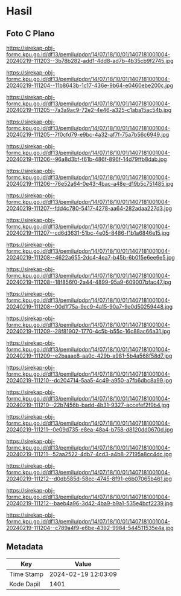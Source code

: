 # Hasil

## Foto C Plano

https://sirekap-obj-formc.kpu.go.id/df13/pemilu/pdpr/14/07/18/10/01/1407181001004-20240219-111203--3b78b282-add1-4dd8-ad7b-4b35cb9f2745.jpg

https://sirekap-obj-formc.kpu.go.id/df13/pemilu/pdpr/14/07/18/10/01/1407181001004-20240219-111204--11b8643b-1c17-436e-9b64-e0460ebe200c.jpg

https://sirekap-obj-formc.kpu.go.id/df13/pemilu/pdpr/14/07/18/10/01/1407181001004-20240219-111205--7a3a9ac9-72e2-4e46-a325-c1aba15ac54b.jpg

https://sirekap-obj-formc.kpu.go.id/df13/pemilu/pdpr/14/07/18/10/01/1407181001004-20240219-111205--7f0cfd79-e9bc-4a32-af7f-75a7b56c6949.jpg

https://sirekap-obj-formc.kpu.go.id/df13/pemilu/pdpr/14/07/18/10/01/1407181001004-20240219-111206--96a8d3bf-f61b-486f-896f-14d79ffb8dab.jpg

https://sirekap-obj-formc.kpu.go.id/df13/pemilu/pdpr/14/07/18/10/01/1407181001004-20240219-111206--76e52a64-0e43-4bac-a48e-d19b5c751485.jpg

https://sirekap-obj-formc.kpu.go.id/df13/pemilu/pdpr/14/07/18/10/01/1407181001004-20240219-111207--fdd4c780-5417-4278-aa64-282adaa227d3.jpg

https://sirekap-obj-formc.kpu.go.id/df13/pemilu/pdpr/14/07/18/10/01/1407181001004-20240219-111207--cd6d3631-51bc-4e05-8486-f1b1a6846e15.jpg

https://sirekap-obj-formc.kpu.go.id/df13/pemilu/pdpr/14/07/18/10/01/1407181001004-20240219-111208--4622a655-2dc4-4ea7-b45b-6b015e6ee6e5.jpg

https://sirekap-obj-formc.kpu.go.id/df13/pemilu/pdpr/14/07/18/10/01/1407181001004-20240219-111208--18f856f0-2a44-4899-95a9-609007bfac47.jpg

https://sirekap-obj-formc.kpu.go.id/df13/pemilu/pdpr/14/07/18/10/01/1407181001004-20240219-111208--00d1f75a-9ec9-4a15-90a7-9e0d50259448.jpg

https://sirekap-obj-formc.kpu.go.id/df13/pemilu/pdpr/14/07/18/10/01/1407181001004-20240219-111209--28f81902-1770-4c5b-b55c-16c88ac66a31.jpg

https://sirekap-obj-formc.kpu.go.id/df13/pemilu/pdpr/14/07/18/10/01/1407181001004-20240219-111209--e2baaae8-aa0c-429b-a981-5b4a568f58d7.jpg

https://sirekap-obj-formc.kpu.go.id/df13/pemilu/pdpr/14/07/18/10/01/1407181001004-20240219-111210--dc204714-5aa5-4c49-a950-a7fb6dbc8a99.jpg

https://sirekap-obj-formc.kpu.go.id/df13/pemilu/pdpr/14/07/18/10/01/1407181001004-20240219-111210--22b7456b-badd-4b31-9327-accefef2f9b4.jpg

https://sirekap-obj-formc.kpu.go.id/df13/pemilu/pdpr/14/07/18/10/01/1407181001004-20240219-111211--0e09d735-e8ea-48a4-b758-d8120dd0670d.jpg

https://sirekap-obj-formc.kpu.go.id/df13/pemilu/pdpr/14/07/18/10/01/1407181001004-20240219-111211--52aa2522-4db7-4cd3-a4b8-27195a8cc4dc.jpg

https://sirekap-obj-formc.kpu.go.id/df13/pemilu/pdpr/14/07/18/10/01/1407181001004-20240219-111212--d0db585d-58ec-4745-8f91-e6b07065b461.jpg

https://sirekap-obj-formc.kpu.go.id/df13/pemilu/pdpr/14/07/18/10/01/1407181001004-20240219-111212--baeb4a96-3d42-4ba9-b9a1-535e4bcf2239.jpg

https://sirekap-obj-formc.kpu.go.id/df13/pemilu/pdpr/14/07/18/10/01/1407181001004-20240219-111204--c789a4f9-e6be-4392-9984-544511535e4a.jpg


## Metadata

| Key        | Value               |
| ---------- | ------------------- |
| Time Stamp | 2024-02-19 12:03:09 |
| Kode Dapil | 1401                |



